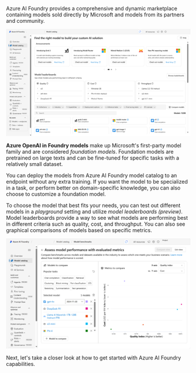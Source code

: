 Azure AI Foundry provides a comprehensive and dynamic marketplace containing models sold directly by Microsoft and models from its partners and community. 

![Screenshot of Azure AI Foundry's model catalog.](../media/foundry-model-catalog.png)

**Azure OpenAI in Foundry models** make up Microsoft's first-party model family and are considered *foundation models*. Foundation models are pretrained on large texts and can be fine-tuned for specific tasks with a relatively small dataset.

You can deploy the models from Azure AI Foundry model catalog to an endpoint without any extra training. If you want the model to be specialized in a task, or perform better on domain-specific knowledge, you can also choose to customize a foundation model.

To choose the model that best fits your needs, you can test out different models in a *playground* setting and utilize *model leaderboards (preview)*. Model leaderboards provide a way to see what models are performing best in different criteria such as quality, cost, and throughput. You can also see graphical comparisons of models based on specific metrics.

![Screenshot of comparison of models in Azure AI Foundry portal.](../media/model-benchmarks-comparision.png)

Next, let's take a closer look at how to get started with Azure AI Foundry capabilities.
